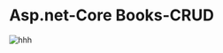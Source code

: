 # Asp.net-Core Books-CRUD
![hhh](https://github.com/GHAZI-ALANZI/Asp.net-Core-CRUD/assets/105205339/dab75189-e54b-40fd-a890-b71465ff9872)
